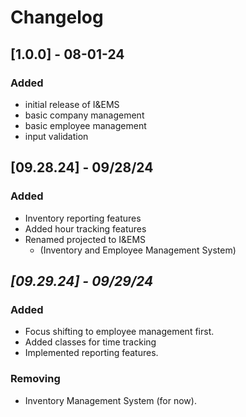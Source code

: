 # Changelog

## [1.0.0] - 08-01-24
### Added
- initial release of I&EMS
- basic company management
- basic employee management
- input validation

## [09.28.24] - 09/28/24
### Added
- Inventory reporting features
- Added hour tracking features
- Renamed projected to I&EMS
   - (Inventory and Employee Management System)


## _[09.29.24] - 09/29/24_
### Added
- Focus shifting to employee management first. 
- Added classes for time tracking
- Implemented reporting features. 

### Removing
- Inventory Management System (for now).
